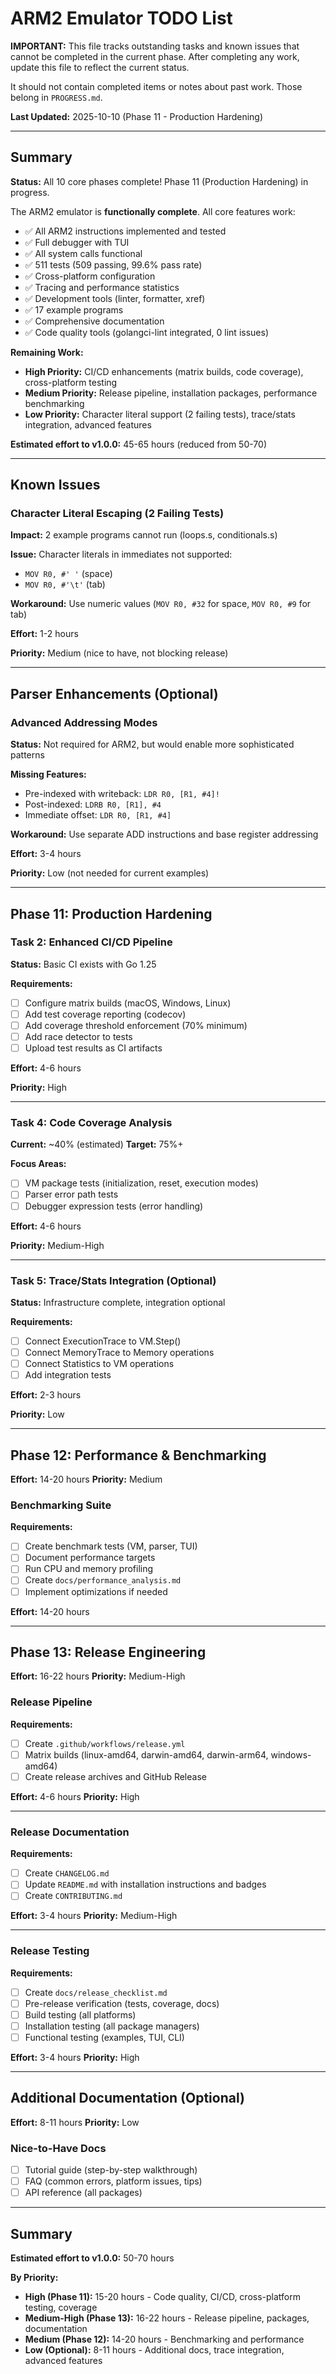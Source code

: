 # ARM2 Emulator TODO List

**IMPORTANT:** This file tracks outstanding tasks and known issues that cannot be completed in the current phase. After completing any work, update this file to reflect the current status.

It should not contain completed items or notes about past work. Those belong in `PROGRESS.md`.

**Last Updated:** 2025-10-10 (Phase 11 - Production Hardening)

---

## Summary

**Status:** All 10 core phases complete! Phase 11 (Production Hardening) in progress.

The ARM2 emulator is **functionally complete**. All core features work:
- ✅ All ARM2 instructions implemented and tested
- ✅ Full debugger with TUI
- ✅ All system calls functional
- ✅ 511 tests (509 passing, 99.6% pass rate)
- ✅ Cross-platform configuration
- ✅ Tracing and performance statistics
- ✅ Development tools (linter, formatter, xref)
- ✅ 17 example programs
- ✅ Comprehensive documentation
- ✅ Code quality tools (golangci-lint integrated, 0 lint issues)

**Remaining Work:**
- **High Priority:** CI/CD enhancements (matrix builds, code coverage), cross-platform testing
- **Medium Priority:** Release pipeline, installation packages, performance benchmarking
- **Low Priority:** Character literal support (2 failing tests), trace/stats integration, advanced features

**Estimated effort to v1.0.0:** 45-65 hours (reduced from 50-70)

---

## Known Issues

### Character Literal Escaping (2 Failing Tests)

**Impact:** 2 example programs cannot run (loops.s, conditionals.s)

**Issue:** Character literals in immediates not supported:
- `MOV R0, #' '` (space)
- `MOV R0, #'\t'` (tab)

**Workaround:** Use numeric values (`MOV R0, #32` for space, `MOV R0, #9` for tab)

**Effort:** 1-2 hours

**Priority:** Medium (nice to have, not blocking release)

---

## Parser Enhancements (Optional)

### Advanced Addressing Modes

**Status:** Not required for ARM2, but would enable more sophisticated patterns

**Missing Features:**
- Pre-indexed with writeback: `LDR R0, [R1, #4]!`
- Post-indexed: `LDRB R0, [R1], #4`
- Immediate offset: `LDR R0, [R1, #4]`

**Workaround:** Use separate ADD instructions and base register addressing

**Effort:** 3-4 hours

**Priority:** Low (not needed for current examples)

---

## Phase 11: Production Hardening

### Task 2: Enhanced CI/CD Pipeline

**Status:** Basic CI exists with Go 1.25

**Requirements:**
- [ ] Configure matrix builds (macOS, Windows, Linux)
- [ ] Add test coverage reporting (codecov)
- [ ] Add coverage threshold enforcement (70% minimum)
- [ ] Add race detector to tests
- [ ] Upload test results as CI artifacts

**Effort:** 4-6 hours

**Priority:** High

---

### Task 4: Code Coverage Analysis

**Current:** ~40% (estimated)
**Target:** 75%+

**Focus Areas:**
- [ ] VM package tests (initialization, reset, execution modes)
- [ ] Parser error path tests
- [ ] Debugger expression tests (error handling)

**Effort:** 4-6 hours

**Priority:** Medium-High

---

### Task 5: Trace/Stats Integration (Optional)

**Status:** Infrastructure complete, integration optional

**Requirements:**
- [ ] Connect ExecutionTrace to VM.Step()
- [ ] Connect MemoryTrace to Memory operations
- [ ] Connect Statistics to VM operations
- [ ] Add integration tests

**Effort:** 2-3 hours

**Priority:** Low

---

## Phase 12: Performance & Benchmarking

**Effort:** 14-20 hours
**Priority:** Medium

### Benchmarking Suite

**Requirements:**
- [ ] Create benchmark tests (VM, parser, TUI)
- [ ] Document performance targets
- [ ] Run CPU and memory profiling
- [ ] Create `docs/performance_analysis.md`
- [ ] Implement optimizations if needed

**Effort:** 14-20 hours

---

## Phase 13: Release Engineering

**Effort:** 16-22 hours
**Priority:** Medium-High

### Release Pipeline

**Requirements:**
- [ ] Create `.github/workflows/release.yml`
- [ ] Matrix builds (linux-amd64, darwin-amd64, darwin-arm64, windows-amd64)
- [ ] Create release archives and GitHub Release

**Effort:** 4-6 hours
**Priority:** High

---

### Release Documentation

**Requirements:**
- [ ] Create `CHANGELOG.md`
- [ ] Update `README.md` with installation instructions and badges
- [ ] Create `CONTRIBUTING.md`

**Effort:** 3-4 hours
**Priority:** Medium-High

---

### Release Testing

**Requirements:**
- [ ] Create `docs/release_checklist.md`
- [ ] Pre-release verification (tests, coverage, docs)
- [ ] Build testing (all platforms)
- [ ] Installation testing (all package managers)
- [ ] Functional testing (examples, TUI, CLI)

**Effort:** 3-4 hours
**Priority:** High

---

## Additional Documentation (Optional)

**Effort:** 8-11 hours
**Priority:** Low

### Nice-to-Have Docs

- [ ] Tutorial guide (step-by-step walkthrough)
- [ ] FAQ (common errors, platform issues, tips)
- [ ] API reference (all packages)

---

## Summary

**Estimated effort to v1.0.0:** 50-70 hours

**By Priority:**
- **High (Phase 11):** 15-20 hours - Code quality, CI/CD, cross-platform testing, coverage
- **Medium-High (Phase 13):** 16-22 hours - Release pipeline, packages, documentation
- **Medium (Phase 12):** 14-20 hours - Benchmarking and performance
- **Low (Optional):** 8-11 hours - Additional docs, trace integration, advanced features
